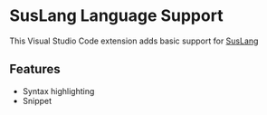 # SusLang Language Support

This Visual Studio Code extension adds basic support for [SusLang](http://github.com/zenonet/SusLang)

## Features

* Syntax highlighting<br>
* Snippet
